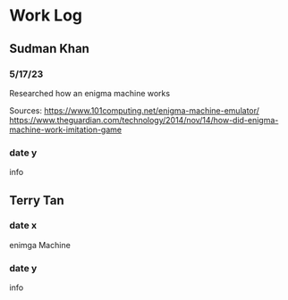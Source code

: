 # Work Log

## Sudman Khan

### 5/17/23

Researched how an enigma machine works

Sources:
https://www.101computing.net/enigma-machine-emulator/
https://www.theguardian.com/technology/2014/nov/14/how-did-enigma-machine-work-imitation-game

### date y

info


## Terry Tan

### date x

enimga Machine

### date y

info
